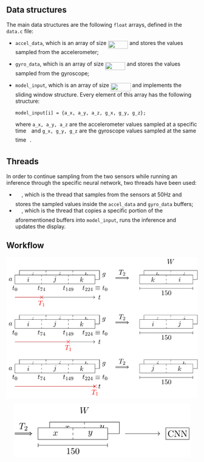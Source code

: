## Data structures

The main data structures are the following `float` arrays, defined in the `data.c` file:

- `accel_data`, which is an array of size <img src="svgs/aea3066e131899c6c8c7507a4a7fe991.svg?invert_in_darkmode" align=middle width=52.968029399999985pt height=21.18721440000001pt/> and stores the values sampled from the accelerometer;
- `gyro_data`, which is an array of size <img src="svgs/aea3066e131899c6c8c7507a4a7fe991.svg?invert_in_darkmode" align=middle width=52.968029399999985pt height=21.18721440000001pt/> and stores the values sampled from the gyroscope;
- `model_input`, which is an array of size <img src="svgs/4f984a23f833e67c6666c78106bd4f7b.svg?invert_in_darkmode" align=middle width=52.968029399999985pt height=21.18721440000001pt/> and implements the sliding window structure. Every element of this array has the following structure:

   ```
   model_input[i] = {a_x, a_y, a_z, g_x, g_y, g_z};
   ```
   
   where `a_x, a_y, a_z` are the accelerometer values sampled at a specific time <img src="svgs/4f4f4e395762a3af4575de74c019ebb5.svg?invert_in_darkmode" align=middle width=5.936097749999991pt height=20.221802699999984pt/> and `g_x, g_y, g_z` are the gyroscope values sampled at the same time <img src="svgs/4f4f4e395762a3af4575de74c019ebb5.svg?invert_in_darkmode" align=middle width=5.936097749999991pt height=20.221802699999984pt/>.

## Threads

In order to continue sampling from the two sensors while running an inference through the specific neural network, two threads have been used:

- <img src="svgs/b1aadae6dafc7da339f61626db58e355.svg?invert_in_darkmode" align=middle width=16.15873379999999pt height=22.465723500000017pt/>, which is the thread that samples from the sensors at 50Hz and stores the sampled values inside the `accel_data` and `gyro_data` buffers;
- <img src="svgs/b48cd4fc1cc1b8c602c81734763b31f0.svg?invert_in_darkmode" align=middle width=16.15873379999999pt height=22.465723500000017pt/>, which is the thread that copies a specific portion of the aforementioned buffers into `model_input`, runs the inference and updates the display.

## Workflow

<p align="center">
  <img width="650" src="svgs/application_1.svg" />
</p>
<p align="center">
  <img width="465" src="svgs/application_2.svg" />
</p>